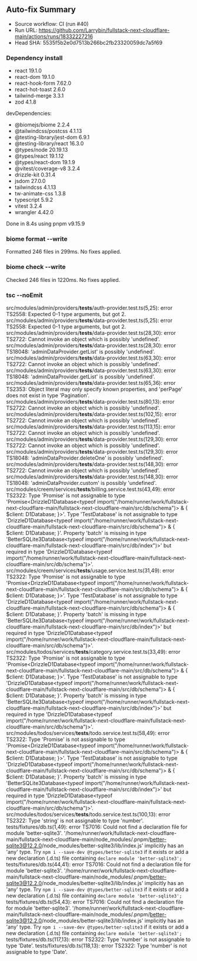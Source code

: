 ## Auto-fix Summary
- Source workflow: CI (run #40)
- Run URL: https://github.com/Larrybin/fullstack-next-cloudflare-main/actions/runs/18332227216
- Head SHA: 5535f5b2e0d7513b266bc2fb23320059dc7a5f69

### Dependency install
+ react 19.1.0
+ react-dom 19.1.0
+ react-hook-form 7.62.0
+ react-hot-toast 2.6.0
+ tailwind-merge 3.3.1
+ zod 4.1.8

devDependencies:
+ @biomejs/biome 2.2.4
+ @tailwindcss/postcss 4.1.13
+ @testing-library/jest-dom 6.9.1
+ @testing-library/react 16.3.0
+ @types/node 20.19.13
+ @types/react 19.1.12
+ @types/react-dom 19.1.9
+ @vitest/coverage-v8 3.2.4
+ drizzle-kit 0.31.4
+ jsdom 27.0.0
+ tailwindcss 4.1.13
+ tw-animate-css 1.3.8
+ typescript 5.9.2
+ vitest 3.2.4
+ wrangler 4.42.0

Done in 8.4s using pnpm v9.15.9
### biome format --write
Formatted 246 files in 299ms. No fixes applied.
### biome check --write
Checked 246 files in 1220ms. No fixes applied.
### tsc --noEmit
src/modules/admin/providers/__tests__/auth-provider.test.ts(5,25): error TS2558: Expected 0-1 type arguments, but got 2.
src/modules/admin/providers/__tests__/data-provider.test.ts(5,25): error TS2558: Expected 0-1 type arguments, but got 2.
src/modules/admin/providers/__tests__/data-provider.test.ts(28,30): error TS2722: Cannot invoke an object which is possibly 'undefined'.
src/modules/admin/providers/__tests__/data-provider.test.ts(28,30): error TS18048: 'adminDataProvider.getList' is possibly 'undefined'.
src/modules/admin/providers/__tests__/data-provider.test.ts(63,30): error TS2722: Cannot invoke an object which is possibly 'undefined'.
src/modules/admin/providers/__tests__/data-provider.test.ts(63,30): error TS18048: 'adminDataProvider.getList' is possibly 'undefined'.
src/modules/admin/providers/__tests__/data-provider.test.ts(65,36): error TS2353: Object literal may only specify known properties, and 'perPage' does not exist in type 'Pagination'.
src/modules/admin/providers/__tests__/data-provider.test.ts(80,13): error TS2722: Cannot invoke an object which is possibly 'undefined'.
src/modules/admin/providers/__tests__/data-provider.test.ts(102,15): error TS2722: Cannot invoke an object which is possibly 'undefined'.
src/modules/admin/providers/__tests__/data-provider.test.ts(113,15): error TS2722: Cannot invoke an object which is possibly 'undefined'.
src/modules/admin/providers/__tests__/data-provider.test.ts(129,30): error TS2722: Cannot invoke an object which is possibly 'undefined'.
src/modules/admin/providers/__tests__/data-provider.test.ts(129,30): error TS18048: 'adminDataProvider.deleteOne' is possibly 'undefined'.
src/modules/admin/providers/__tests__/data-provider.test.ts(148,30): error TS2722: Cannot invoke an object which is possibly 'undefined'.
src/modules/admin/providers/__tests__/data-provider.test.ts(148,30): error TS18048: 'adminDataProvider.custom' is possibly 'undefined'.
src/modules/creem/services/__tests__/billing.service.test.ts(43,49): error TS2322: Type 'Promise<TestDatabase>' is not assignable to type 'Promise<DrizzleD1Database<typeof import("/home/runner/work/fullstack-next-cloudflare-main/fullstack-next-cloudflare-main/src/db/schema")> & { $client: D1Database; }>'.
  Type 'TestDatabase' is not assignable to type 'DrizzleD1Database<typeof import("/home/runner/work/fullstack-next-cloudflare-main/fullstack-next-cloudflare-main/src/db/schema")> & { $client: D1Database; }'.
    Property 'batch' is missing in type 'BetterSQLite3Database<typeof import("/home/runner/work/fullstack-next-cloudflare-main/fullstack-next-cloudflare-main/src/db/index")>' but required in type 'DrizzleD1Database<typeof import("/home/runner/work/fullstack-next-cloudflare-main/fullstack-next-cloudflare-main/src/db/schema")>'.
src/modules/creem/services/__tests__/usage.service.test.ts(31,49): error TS2322: Type 'Promise<TestDatabase>' is not assignable to type 'Promise<DrizzleD1Database<typeof import("/home/runner/work/fullstack-next-cloudflare-main/fullstack-next-cloudflare-main/src/db/schema")> & { $client: D1Database; }>'.
  Type 'TestDatabase' is not assignable to type 'DrizzleD1Database<typeof import("/home/runner/work/fullstack-next-cloudflare-main/fullstack-next-cloudflare-main/src/db/schema")> & { $client: D1Database; }'.
    Property 'batch' is missing in type 'BetterSQLite3Database<typeof import("/home/runner/work/fullstack-next-cloudflare-main/fullstack-next-cloudflare-main/src/db/index")>' but required in type 'DrizzleD1Database<typeof import("/home/runner/work/fullstack-next-cloudflare-main/fullstack-next-cloudflare-main/src/db/schema")>'.
src/modules/todos/services/__tests__/category.service.test.ts(33,49): error TS2322: Type 'Promise<TestDatabase>' is not assignable to type 'Promise<DrizzleD1Database<typeof import("/home/runner/work/fullstack-next-cloudflare-main/fullstack-next-cloudflare-main/src/db/schema")> & { $client: D1Database; }>'.
  Type 'TestDatabase' is not assignable to type 'DrizzleD1Database<typeof import("/home/runner/work/fullstack-next-cloudflare-main/fullstack-next-cloudflare-main/src/db/schema")> & { $client: D1Database; }'.
    Property 'batch' is missing in type 'BetterSQLite3Database<typeof import("/home/runner/work/fullstack-next-cloudflare-main/fullstack-next-cloudflare-main/src/db/index")>' but required in type 'DrizzleD1Database<typeof import("/home/runner/work/fullstack-next-cloudflare-main/fullstack-next-cloudflare-main/src/db/schema")>'.
src/modules/todos/services/__tests__/todo.service.test.ts(58,49): error TS2322: Type 'Promise<TestDatabase>' is not assignable to type 'Promise<DrizzleD1Database<typeof import("/home/runner/work/fullstack-next-cloudflare-main/fullstack-next-cloudflare-main/src/db/schema")> & { $client: D1Database; }>'.
  Type 'TestDatabase' is not assignable to type 'DrizzleD1Database<typeof import("/home/runner/work/fullstack-next-cloudflare-main/fullstack-next-cloudflare-main/src/db/schema")> & { $client: D1Database; }'.
    Property 'batch' is missing in type 'BetterSQLite3Database<typeof import("/home/runner/work/fullstack-next-cloudflare-main/fullstack-next-cloudflare-main/src/db/index")>' but required in type 'DrizzleD1Database<typeof import("/home/runner/work/fullstack-next-cloudflare-main/fullstack-next-cloudflare-main/src/db/schema")>'.
src/modules/todos/services/__tests__/todo.service.test.ts(100,13): error TS2322: Type 'string' is not assignable to type 'number'.
tests/fixtures/db.ts(1,49): error TS7016: Could not find a declaration file for module 'better-sqlite3'. '/home/runner/work/fullstack-next-cloudflare-main/fullstack-next-cloudflare-main/node_modules/.pnpm/better-sqlite3@12.2.0/node_modules/better-sqlite3/lib/index.js' implicitly has an 'any' type.
  Try `npm i --save-dev @types/better-sqlite3` if it exists or add a new declaration (.d.ts) file containing `declare module 'better-sqlite3';`
tests/fixtures/db.ts(44,41): error TS7016: Could not find a declaration file for module 'better-sqlite3'. '/home/runner/work/fullstack-next-cloudflare-main/fullstack-next-cloudflare-main/node_modules/.pnpm/better-sqlite3@12.2.0/node_modules/better-sqlite3/lib/index.js' implicitly has an 'any' type.
  Try `npm i --save-dev @types/better-sqlite3` if it exists or add a new declaration (.d.ts) file containing `declare module 'better-sqlite3';`
tests/fixtures/db.ts(54,43): error TS7016: Could not find a declaration file for module 'better-sqlite3'. '/home/runner/work/fullstack-next-cloudflare-main/fullstack-next-cloudflare-main/node_modules/.pnpm/better-sqlite3@12.2.0/node_modules/better-sqlite3/lib/index.js' implicitly has an 'any' type.
  Try `npm i --save-dev @types/better-sqlite3` if it exists or add a new declaration (.d.ts) file containing `declare module 'better-sqlite3';`
tests/fixtures/db.ts(117,13): error TS2322: Type 'number' is not assignable to type 'Date'.
tests/fixtures/db.ts(118,13): error TS2322: Type 'number' is not assignable to type 'Date'.
